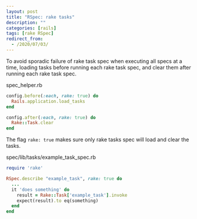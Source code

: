 ```yaml
---
layout: post
title: "RSpec: rake tasks"
description: ""
categories: [rails]
tags: [rake RSpec]
redirect_from:
  - /2020/07/03/
---
```


To avoid sporadic failure of rake task spec when executing all specs at a time,
loading tasks before running each rake task spec, and clear them after running each rake task spec.

spec_helper.rb
~~~ ruby
config.before(:each, rake: true) do
  Rails.application.load_tasks
end

config.after(:each, rake: true) do
  Rake::Task.clear
end
~~~

The flag `rake: true` makes sure only rake tasks spec will load and clear the tasks.

spec/lib/tasks/example_task_spec.rb
~~~ ruby
require 'rake'

RSpec.describe "example_task", rake: true do
  ...
  it 'does something' do
    result = Rake::Task['example_task'].invoke
    expect(result).to eq(something)
  end
end
~~~
